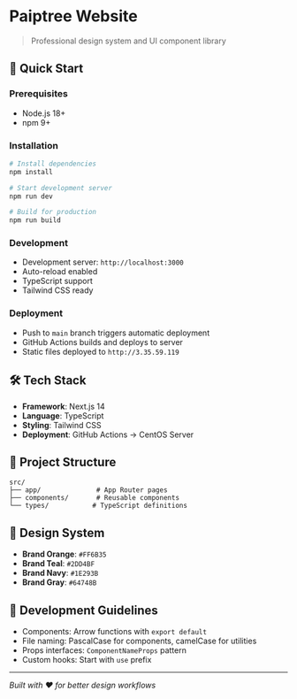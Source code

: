 # Paiptree Website

> Professional design system and UI component library

## 🚀 Quick Start

### Prerequisites
- Node.js 18+
- npm 9+

### Installation
```bash
# Install dependencies
npm install

# Start development server
npm run dev

# Build for production
npm run build
```

### Development
- Development server: `http://localhost:3000`
- Auto-reload enabled
- TypeScript support
- Tailwind CSS ready

### Deployment
- Push to `main` branch triggers automatic deployment
- GitHub Actions builds and deploys to server
- Static files deployed to `http://3.35.59.119`

## 🛠️ Tech Stack
- **Framework**: Next.js 14
- **Language**: TypeScript
- **Styling**: Tailwind CSS
- **Deployment**: GitHub Actions → CentOS Server

## 📁 Project Structure
```
src/
├── app/              # App Router pages
├── components/       # Reusable components
└── types/           # TypeScript definitions
```

## 🎨 Design System
- **Brand Orange**: `#FF6B35`
- **Brand Teal**: `#2DD4BF`
- **Brand Navy**: `#1E293B`
- **Brand Gray**: `#64748B`

## 📝 Development Guidelines
- Components: Arrow functions with `export default`
- File naming: PascalCase for components, camelCase for utilities
- Props interfaces: `ComponentNameProps` pattern
- Custom hooks: Start with `use` prefix

---
*Built with ❤️ for better design workflows*
